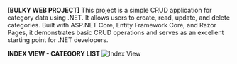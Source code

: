 **[BULKY WEB PROJECT]**
This project is a simple CRUD application for category data using .NET. It allows users to create, read, update, and delete categories. Built with ASP.NET Core, Entity Framework Core, and Razor Pages, it demonstrates basic CRUD operations and serves as an excellent starting point for .NET developers.

  **INDEX VIEW - CATEGORY LIST**
  ![Index View](https://github.com/devzainn/NetProject/assets/174663275/065afc48-c48d-463a-bb95-5e90778101a1)
